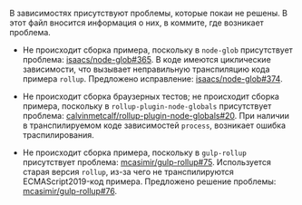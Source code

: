 В зависимостях присутствуют проблемы, которые покаи не решены.
В этот файл вносится информация о них, в коммите, где возникает проблема.

* Не происходит сборка примера, поскольку в `node-glob` присутствует проблема:
  [isaacs/node-glob#365](https://github.com/isaacs/node-glob/issues/365).
  В коде имеются циклические зависимости, что вызывает неправильную транспиляцию кода примера `rollup`.
  Предложено исправление: [isaacs/node-glob#374](https://github.com/isaacs/node-glob/issues/374).

* Не происходит сборка браузерных тестов; не происходит сборка примера,
  поскольку в `rollup-plugin-node-globals` присутствует проблема:
  [calvinmetcalf/rollup-plugin-node-globals#20](https://github.com/calvinmetcalf/rollup-plugin-node-globals/issues/20).
  При наличии в транспилируемом коде зависимостей `process`, возникает ошибка траспилирования.

* Не происходит сборка примера, поскольку в `gulp-rollup` присутствует проблема:
  [mcasimir/gulp-rollup#75](https://github.com/mcasimir/gulp-rollup/pull/75).
  Используется старая версия `rollup`, из-за чего не транспилируются ECMAScript2019-код примера.
  Предложено решение проблемы: [mcasimir/gulp-rollup#76](https://github.com/mcasimir/gulp-rollup/pull/76).
